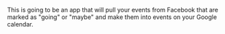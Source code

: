 This is going to be an app that will pull your events from Facebook that are marked as "going" or "maybe" 
and make them into events on your Google calendar.
